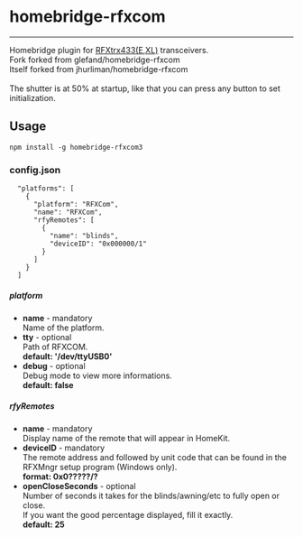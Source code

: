 # homebridge-rfxcom
-----
Homebridge plugin for [RFXtrx433(E,XL)](http://www.rfxcom.com/RFXtrx433E-USB-43392MHz-Transceiver/en) transceivers.\
Fork forked from glefand/homebridge-rfxcom\
Itself forked from jhurliman/homebridge-rfxcom\
\
The shutter is at 50% at startup, like that you can press any button to set initialization.

## Usage

`npm install -g homebridge-rfxcom3`

### config.json
```
  "platforms": [
    {
      "platform": "RFXCom",
      "name": "RFXCom",
      "rfyRemotes": [
        {
          "name": "blinds",
          "deviceID": "0x000000/1"
        }
      ]
    }
  ]
```

##### platform

 - **name** - mandatory\
   Name of the platform.
 - **tty** - optional\
   Path of RFXCOM.\
   **default: '/dev/ttyUSB0'**
 - **debug** - optional\
   Debug mode to view more informations.\
   **default: false**

##### rfyRemotes

 - **name** - mandatory\
   Display name of the remote that will appear in HomeKit.
 - **deviceID** - mandatory\
   The remote address and followed by unit code that can be found in the RFXMngr setup program (Windows only).\
   **format: 0x0?????/?**
 - **openCloseSeconds** - optional\
   Number of seconds it takes for the blinds/awning/etc to fully open or close.\
   If you want the good percentage displayed, fill it exactly.\
   **default: 25**